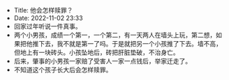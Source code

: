 - Title: 他会怎样赎罪？
- Date: 2022-11-02 23:33
- 回家过年听说一件真事。
- 两个小男孩，成绩一个第一，一个第二，有一天两人在墙头上玩，第二想，如果把他推下去，我不就是第一了吗。于是就把另一个小孩推了下去。墙不高，但地上有一块砖头。小孩坠地后，砖把肝脏垫破，不治身亡。
- 后来，肇事的小男孩一家赔了受害人一家一点钱后，举家迁走了。
- 不知道这个孩子长大后会怎样赎罪。

